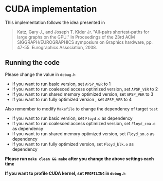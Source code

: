 # CUDA implementation

This implementation follows the idea presented in

> Katz, Gary J., and Joseph T. Kider Jr. "All-pairs shortest-paths for large graphs on the GPU." In Proceedings of the 23rd ACM SIGGRAPH/EUROGRAPHICS symposium on Graphics hardware, pp. 47-55. Eurographics Association, 2008.

## Running the code

Please change the value in `debug.h`

- If you want to run basic version, set `APSP_VER` to 1
- If you want to run coalesced access optimized version, set `APSP_VER` to 2
- If you want to run shared memory optimized version, set `APSP_VER` to 3
- If you want to run fully optimized version , set `APSP_VER` to 4

Also remember to modify `Makefile` to change the dependency of target `test`

- If you want to run basic version, set `Floyd.o` as dependency
- If you want to run coalesced access optimized version, set `Floyd_coa.o` as dependency
- If you want to run shared memory optimized version, set `Floyd_sm.o` as dependency
- If you want to run fully optimized version, set `Floyd_blk.o` as dependency

**Please run `make clean && make` after you change the above settings each time**

**If you want to profile CUDA kernel, set `PROFILING` in `debug.h`**
